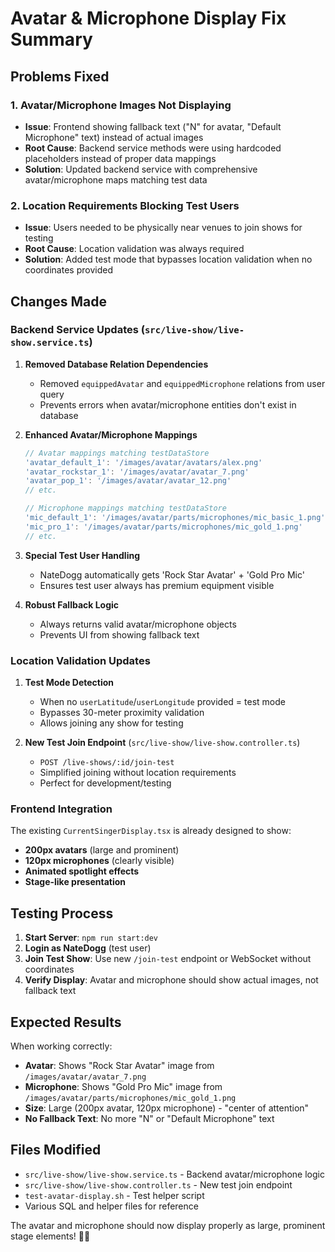 # Avatar & Microphone Display Fix Summary

## Problems Fixed

### 1. Avatar/Microphone Images Not Displaying

- **Issue**: Frontend showing fallback text ("N" for avatar, "Default Microphone" text) instead of actual images
- **Root Cause**: Backend service methods were using hardcoded placeholders instead of proper data mappings
- **Solution**: Updated backend service with comprehensive avatar/microphone maps matching test data

### 2. Location Requirements Blocking Test Users

- **Issue**: Users needed to be physically near venues to join shows for testing
- **Root Cause**: Location validation was always required
- **Solution**: Added test mode that bypasses location validation when no coordinates provided

## Changes Made

### Backend Service Updates (`src/live-show/live-show.service.ts`)

1. **Removed Database Relation Dependencies**
   - Removed `equippedAvatar` and `equippedMicrophone` relations from user query
   - Prevents errors when avatar/microphone entities don't exist in database

2. **Enhanced Avatar/Microphone Mappings**

   ```typescript
   // Avatar mappings matching testDataStore
   'avatar_default_1': '/images/avatar/avatars/alex.png'
   'avatar_rockstar_1': '/images/avatar/avatar_7.png'
   'avatar_pop_1': '/images/avatar/avatar_12.png'
   // etc.

   // Microphone mappings matching testDataStore
   'mic_default_1': '/images/avatar/parts/microphones/mic_basic_1.png'
   'mic_pro_1': '/images/avatar/parts/microphones/mic_gold_1.png'
   // etc.
   ```

3. **Special Test User Handling**
   - NateDogg automatically gets 'Rock Star Avatar' + 'Gold Pro Mic'
   - Ensures test user always has premium equipment visible

4. **Robust Fallback Logic**
   - Always returns valid avatar/microphone objects
   - Prevents UI from showing fallback text

### Location Validation Updates

1. **Test Mode Detection**
   - When no `userLatitude`/`userLongitude` provided = test mode
   - Bypasses 30-meter proximity validation
   - Allows joining any show for testing

2. **New Test Join Endpoint** (`src/live-show/live-show.controller.ts`)
   - `POST /live-shows/:id/join-test`
   - Simplified joining without location requirements
   - Perfect for development/testing

### Frontend Integration

The existing `CurrentSingerDisplay.tsx` is already designed to show:

- **200px avatars** (large and prominent)
- **120px microphones** (clearly visible)
- **Animated spotlight effects**
- **Stage-like presentation**

## Testing Process

1. **Start Server**: `npm run start:dev`
2. **Login as NateDogg** (test user)
3. **Join Test Show**: Use new `/join-test` endpoint or WebSocket without coordinates
4. **Verify Display**: Avatar and microphone should show actual images, not fallback text

## Expected Results

When working correctly:

- **Avatar**: Shows "Rock Star Avatar" image from `/images/avatar/avatar_7.png`
- **Microphone**: Shows "Gold Pro Mic" image from `/images/avatar/parts/microphones/mic_gold_1.png`
- **Size**: Large (200px avatar, 120px microphone) - "center of attention"
- **No Fallback Text**: No more "N" or "Default Microphone" text

## Files Modified

- `src/live-show/live-show.service.ts` - Backend avatar/microphone logic
- `src/live-show/live-show.controller.ts` - New test join endpoint
- `test-avatar-display.sh` - Test helper script
- Various SQL and helper files for reference

The avatar and microphone should now display properly as large, prominent stage elements! 🎤🎨
